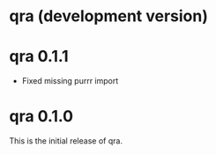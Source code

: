 # qra (development version)

# qra 0.1.1

- Fixed missing purrr import

# qra 0.1.0

This is the initial release of qra.

